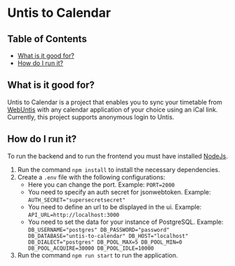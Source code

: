 # Untis to Calendar

## Table of Contents
* [What is it good for?](#purpose)
* [How do I run it?](#run)

<a name="porpuse"></a>
## What is it good for?
Untis to Calendar is a project that enables you to sync your timetable from [WebUntis](https://webuntis.com/)  with any calendar application of your choice using an iCal link.
Currently, this project supports anonymous login to Untis.
<a name="run"></a>
## How do I run it?
To run the backend and to run the frontend you must have installed [NodeJs](https://nodejs.org).
1. Run the command `npm install` to install the necessary dependencies.
2. Create a `.env` file with the following configurations:
    * Here you can change the port. Example: `PORT=2000`
    * You need to specify an auth secret for jsonwebtoken. Example: `AUTH_SECRET="supersecretsecret"`
    * You need to define an url to be displayed in the ui. Example: `API_URL=http://localhost:3000`
    * You need to set the data for your instance of PostgreSQL. Example: `DB_USERNAME="postgres"
DB_PASSWORD="password"
DB_DATABASE="untis-to-calendar"
DB_HOST="localhost"
DB_DIALECT="postgres"
DB_POOL_MAX=5
DB_POOL_MIN=0
DB_POOL_ACQUIRE=30000
DB_POOL_IDLE=10000`
3. Run the command `npm run start` to run the application.
